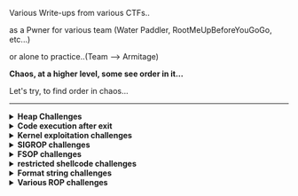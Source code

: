 Various Write-ups from various CTFs..

as a Pwner for various team (Water Paddler, RootMeUpBeforeYouGoGo, etc...)

or alone to practice..(Team --> Armitage)


**Chaos, at a higher level, some see order in it...**

Let's try, to find order in chaos...

---

<details>
  <summary><strong>Heap Challenges</strong></summary>

  ### libc 2.35

  - **0CTF TCTF 2022** --> babyheap
    * [https://github.com/nobodyisnobody/write-ups/tree/main/0CTF.TCTF.2022/pwn/babyheap]()
    * *seccomp in place, heap overflow due to type confusion,  do chunk overlap for leak, then two tcache poisonning attacks*
    * *code execution via forging dtor_list table in tls-storage, and erasing the random value at fs:0x30*

  ### libc 2.34

  - **MetaCTF 2021** --> hookless
    * [https://github.com/nobodyisnobody/write-ups/tree/main/MetaCtf.2021/pwn/Hookless]()
    * *double free in delete function,uaf in edit function (usable once),uaf in display() function too*
    * *House of Botcake attack, we overwrite IO_2_1_stdout with environ address to leak stack address*
    * *we write a ROP directly on stack to achieve code execution*

  ### libc 2.32

  - **vsCTF 2022** --> EZorange
    * [https://github.com/nobodyisnobody/write-ups/tree/main/vsCTF.2022/pwn/ezorange]()
    * *oob read/write in edit function, no free available, use same method than house of orange to free chunks*
    * *we free two chunks, then do tcache poisonning with the oob, and overwrite __malloc_hook*

  ### libc 2.31
  - **justCTF 2022*** --> notes
    * [https://github.com/nobodyisnobody/write-ups/tree/main/justCTF.2022/pwn/notes]()
    * *fastbin dup attack, then write to __free_hook*

  - **idek CTF 2021** --> stacknotes
    * [https://github.com/nobodyisnobody/write-ups/tree/main/idekCTF.2021/pwn/stacknotes]()
    * *malloca alloc chunk on stack depending on size,we forge a fake chunk on stack, do a house of spirit attack on it*
    * *then alloc a chunk on stack with our ROP that overwrite return address*

  - **Tamil CTF 2021*** --> University
    * [https://github.com/nobodyisnobody/write-ups/tree/main/Tamil.CTF.2021/pwn/University.Pwn]()
    * *overflow in edit because of strlen on a non-zero terminated string, will give us a read/write primitive*
    * *we set tcache.count in tcache_perthread_struct to 7 , to make a chunk goes to unsorted, to have a libc address leak*
    * *we edit tcache_entry of bloc of size 0x20 to __free_hook*

  ### libc 2.27
  - **RaR CTF 2021** --> unintended
    * [https://github.com/nobodyisnobody/write-ups/tree/main/RaRCTF.2021/pwn/unintended]()
    * *heap overflow because of strlen usage, then make overlapping chunk & tcache poisonning*
    * *finally overwrite __free_hook*
 
  ### libc 2.25
  - **Tamil CTF 2021*** --> Vuln Storage
    * [https://github.com/nobodyisnobody/write-ups/blob/main/Tamil.CTF.2021/pwn/Vuln.Storage/]()


</details>

<details>
  <summary><strong>Code execution after exit</strong></summary>

  - **Imaginary CTF 2022** --> rope
    * [https://github.com/nobodyisnobody/write-ups/tree/main/imaginary.CTF.2022/pwn/rope]()
    * *code execution via overwriting _rtld_global+3848 , that is __rtld_lock_lock_recursive (GL(dl_load_lock));*
    * *and pivoting in _rtld_gloval , via gets() and setcontext gadget* 

</details>

<details>
  <summary><strong>Kernel exploitation challenges</strong></summary>

  - **UTCTF 2022** --> bloat
    * [https://github.com/nobodyisnobody/write-ups/tree/main/UTCTF.2022/pwn/bloat]()
    * *use write primitive in kernel module, to overwrite modprobe_path*

</details>

</details>

<details>
  <summary><strong>SIGROP challenges</strong></summary>

  - **Tamil CTF 2021** --> Insecure system
    * [https://github.com/nobodyisnobody/write-ups/tree/main/Tamil.CTF.2021/pwn/Insecure.System]()
    * *ROP & sigrop*

  - **Tamil CTF 2021** --> Stress Rope
    * [https://github.com/nobodyisnobody/write-ups/tree/main/Tamil.CTF.2021/pwn/Stress.Rope]()
    * * small echo server in assembly, very few gadgets --> ROP & sigrop*

  - **PBjar CTF 2021** --> Imdeghost
    * [https://github.com/nobodyisnobody/write-ups/tree/main/PBjar.CTF.2021/pwn/Imdeghost]()
    * *restricted shellcode, resolved via connect back shellcode done in sigrop*
    
</details>

<details>
  <summary><strong>FSOP challenges</strong></summary>

  - **SECCON CTF 2022 Quals** --> Baby file
    * [https://github.com/nobodyisnobody/write-ups/blob/main/SECCON.CTF.2022.Quals/pwn/babyfile/]()
    * *libc-2.31 based fsop exploitation, _wide_data is NULL and non reachable, we populate pointers first*
    * *then leak libc & random value at fs:0x30, we forge onegagdet mangled address and have code execution via _cookie_write*

</details>

<details>
  <summary><strong>restricted shellcode challenges</strong></summary>

  - **Redpwn CTF 2021** --> gelcode-2
    * [https://github.com/nobodyisnobody/write-ups/tree/main/RedpwnCTF.2021/pwn/gelcode-2]()
    * *shellcode with only opcodes from 0 to 5, and a seccomp that force open/read/write shellcode*

  - **MetaCTF 2021** --> sequential shellcode
    * [https://github.com/nobodyisnobody/write-ups/tree/main/MetaCtf.2021/pwn/Sequential.Shellcode]()
    * *shellcode where every byte must be bigger then the preceding one*

</details>

<details>
  <summary><strong>Format string challenges</strong></summary>

  - **PBjar CTF 2021** --> wallstreet32
    * [https://github.com/nobodyisnobody/write-ups/tree/main/PBjar.CTF.2021/pwn/Wallstreet32]()
    * *restricted format string with many format chars forbidden, use trick '%*\n' to get a leak (libc-2.31 based)*

</details>

<details>
  <summary><strong>Various ROP challenges</strong></summary>

  - **MetaCTF 2021** --> An Attempt Was Made
    * [https://github.com/nobodyisnobody/write-ups/tree/main/MetaCtf.2021/pwn/A.Attempt.Was.Made]()
    * *restricted rop, execve forbidden, few gadgets (no libcsu_init gadget), use only add_gadget to forge gadgets*

</details>


